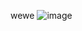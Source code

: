 wewe
![image](https://github.com/abdessamadpas/sendatrack/assets/53188247/a253aa66-efb3-4bbe-8a2d-e58459fc9351)
